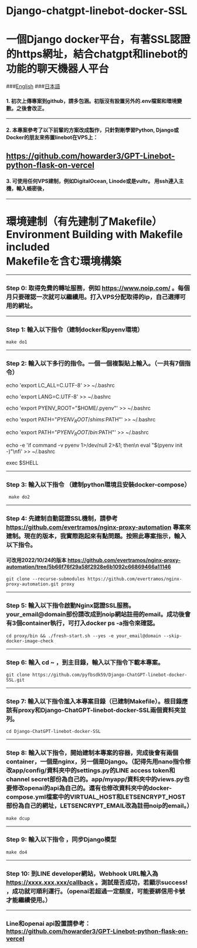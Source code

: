 # Django-chatgpt-linebot-docker-SSL
# 一個Django docker平台，有著SSL認證的https網址，結合chatgpt和linebot的功能的聊天機器人平台


###[English](https://github.com/pyfbsdk59/Django-ChatGPT-linebot-docker-SSL/blob/main/README_en.md)
###[日本語](https://github.com/pyfbsdk59/Django-ChatGPT-linebot-docker-SSL/blob/main/README_jp.md)


#### 1. 初次上傳專案到github，請多包涵。初版沒有設置另外的.env檔案和環境變數。之後會改正。

------
#### 2. 本專案參考了以下前輩的方案改成製作，只針對剛學習Python, Django或Docker的朋友來佈置linebot在VPS上：

https://github.com/howarder3/GPT-Linebot-python-flask-on-vercel
------
#### 3. 可使用任何VPS建制，例如DigitalOcean, Linode或是vultr。 用ssh連入主機，輸入帳密後，

------
# 環境建制（有先建制了Makefile）<br> Environment Building with Makefile included<br>Makefileを含む環境構築

------
### Step 0: 取得免費的轉址服務，例如 https://www.noip.com/ 。每個月只要確認一次就可以繼續用。打入VPS分配取得的ip，自己選擇可用的網址。


------
### Step 1: 輸入以下指令（建制docker和pyenv環境） 
   
    make do1

------
### Step 2: 輸入以下多行的指令。一個一個複製貼上輸入。（一共有7個指令）

echo 'export LC_ALL=C.UTF-8' >> ~/.bashrc

echo 'export LANG=C.UTF-8' >> ~/.bashrc

echo 'export PYENV_ROOT="$HOME/.pyenv"' >> ~/.bashrc

echo 'export PATH="$PYENV_ROOT/shims:$PATH"' >> ~/.bashrc

echo 'export PATH="$PYENV_ROOT/bin:$PATH"' >> ~/.bashrc

echo -e 'if command -v pyenv 1>/dev/null 2>&1; then\n eval "$(pyenv init -)"\nfi' >> ~/.bashrc

exec $SHELL

------
### Step 3: 輸入以下指令 （建制python環境且安裝docker-compose）

     make do2

------
### Step 4: 先建制自動認證SSL機制，請參考 https://github.com/evertramos/nginx-proxy-automation 專案來建制。現在的版本，我實際跑起來有點問題。按照此專案指示，輸入以下指令。


   #### 可改用2022/10/24的版本 https://github.com/evertramos/nginx-proxy-automation/tree/5b66f76f29a58f2928e6b1092c66869466a11146
    
    
    
    git clone --recurse-submodules https://github.com/evertramos/nginx-proxy-automation.git proxy 


------    
### Step 5: 輸入以下指令啟動Nginx認證SSL服務。your_email@domain部份請改成到noip網站註冊的email。成功後會有3個container執行，可打入docker ps -a指令來確認。 


    cd proxy/bin && ./fresh-start.sh --yes -e your_email@domain --skip-docker-image-check

    
    
    
------    
### Step 6: 輸入 cd ~ ，到主目錄，輸入以下指令下載本專案。

    git clone https://github.com/pyfbsdk59/Django-ChatGPT-linebot-docker-SSL.git
   
------   
### Step 7: 輸入以下指令進入本專案目錄（已建制Makefile）。根目錄應該有proxy和Django-ChatGPT-linebot-docker-SSL兩個資料夾並列。

    cd Django-ChatGPT-linebot-docker-SSL



------
### Step 8: 輸入以下指令，開始建制本專案的容器，完成後會有兩個container，一個是nginx，另一個是Django。（記得先用nano指令修改app/config/資料夾中的settings.py的LINE access token和channel secret部份為自己的。app/myapp/資料夾中的views.py也要修改openai的api為自己的。還有也修改資料夾中的docker-compose.yml檔案中的VIRTUAL_HOST和LETSENCRYPT_HOST部份為自己的網址，LETSENCRYPT_EMAIL改為註冊noip的email。）

    make dcup
    
    
------
### Step 9: 輸入以下指令 ，同步Django模型

    make do4

------
### Step 10: 到LINE developer網站，Webhook URL輸入為 https://xxxx.xxx.xxx/callback 。測試是否成功，若顯示success! ，成功就可順利運行。（openai若超過一定額度，可能要綁信用卡號才能繼續使用。）

------
### Line和openai api設置請參考： https://github.com/howarder3/GPT-Linebot-python-flask-on-vercel

